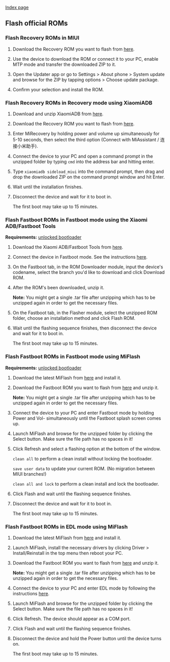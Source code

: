 [Index page](../)

## Flash official ROMs

### Flash Recovery ROMs in MIUI

1. Download the Recovery ROM you want to flash from [here](http://en.miui.com/download.html).

2. Use the device to download the ROM or connect it to your PC, enable MTP mode and transfer the downloaded ZIP to it.

3. Open the Updater app or go to Settings > About phone > System update and browse for the ZIP by tapping options > Choose update package.

4. Confirm your selection and install the ROM.

### Flash Recovery ROMs in Recovery mode using XiaomiADB

1. Download and unzip XiaomiADB from [here](Tools_for_Xiaomi_devices.md).

2. Download the Recovery ROM you want to flash from [here](http://en.miui.com/download.html).

3. Enter MiRecovery by holding power and volume up simultaneously for 5-10 seconds, then select the third option (Connect with MiAssistant / 连接小米助手).

4. Connect the device to your PC and open a command prompt in the unzipped folder by typing `cmd` into the address bar and hitting enter.

5. Type `xiaomiadb sideload_miui` into the command prompt, then drag and drop the downloaded ZIP on the command prompt window and hit Enter.

6. Wait until the installation finishes.

7. Disconnect the device and wait for it to boot in.

    The first boot may take up to 15 minutes.

### Flash Fastboot ROMs in Fastboot mode using the Xiaomi ADB/Fastboot Tools

**Requirements:** [unlocked bootloader](Unlock_the_bootloader.md)

1. Download the Xiaomi ADB/Fastboot Tools from [here](Tools_for_Xiaomi_devices.md).

2. Connect the device in Fastboot mode. See the instructions [here](https://saki-eu.github.io/XiaomiADBFastbootTools/).

3. On the Fastboot tab, in the ROM Downloader module, input the device's codename, select the branch you'd like to download and click Download ROM.

4. After the ROM's been downloaded, unzip it.

    **Note:** You might get a single .tar file after unzipping which has to be unzipped again in order to get the necessary files.

5. On the Fastboot tab, in the Flasher module, select the unzipped ROM folder, choose an installation method and click Flash ROM.

6. Wait until the flashing sequence finishes, then disconnect the device and wait for it to boot in.

    The first boot may take up to 15 minutes.

### Flash Fastboot ROMs in Fastboot mode using MiFlash

**Requirements:** [unlocked bootloader](Unlock_the_bootloader.md)

1. Download the latest MiFlash from [here](Tools_for_Xiaomi_devices.md) and install it.

2. Download the Fastboot ROM you want to flash from [here](http://en.miui.com/a-234.html) and unzip it.

    **Note:** You might get a single .tar file after unzipping which has to be unzipped again in order to get the necessary files.

3. Connect the device to your PC and enter Fastboot mode by holding Power and Vol- simultaneously until the Fastboot splash screen comes up.

4. Launch MiFlash and browse for the unzipped folder by clicking the Select button. Make sure the file path has no spaces in it! 

5. Click Refresh and select a flashing option at the bottom of the window.

    `clean all` to perform a clean install without locking the bootloader.

    `save user data` to update your current ROM. (No migration between MIUI branches!)

    `clean all and lock` to perform a clean install and lock the bootloader.

6. Click Flash and wait until the flashing sequence finishes.

7. Disconnect the device and wait for it to boot in.

    The first boot may take up to 15 minutes.

### Flash Fastboot ROMs in EDL mode using MiFlash

1. Download the latest MiFlash from [here](Tools_for_Xiaomi_devices.md) and install it.

2. Launch MiFlash, install the necessary drivers by clicking Driver > Install/Reinstall in the top menu then reboot your PC.

3. Download the Fastboot ROM you want to flash from [here](http://en.miui.com/a-234.html) and unzip it.

    **Note:** You might get a single .tar file after unzipping which has to be unzipped again in order to get the necessary files.

4. Connect the device to your PC and enter EDL mode by following the instructions [here](Access_EDL_mode.md).

5. Launch MiFlash and browse for the unzipped folder by clicking the Select button. Make sure the file path has no spaces in it! 

6. Click Refresh. The device should appear as a COM port.

7. Click Flash and wait until the flashing sequence finishes.

8. Disconnect the device and hold the Power button until the device turns on.

    The first boot may take up to 15 minutes.